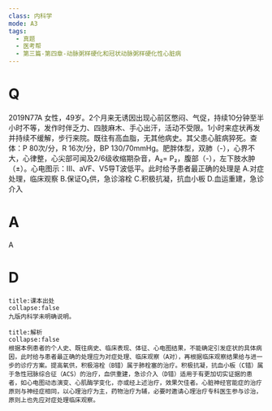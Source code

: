 ```yaml
---
class: 内科学
mode: A3
tags:
  - 真题
  - 医考帮
  - 第三篇-第四章-动脉粥样硬化和冠状动脉粥样硬化性心脏病
---
```


# Q
2019N77A 女性，49岁。2个月来无诱因出现心前区憋闷、气促，持续10分钟至半小时不等，发作时伴乏力、四肢麻木、手心出汗，活动不受限。1小时来症状再发并持续不缓解，步行来院。既往有高血脂，无其他病史。其父患心脏病猝死。查体：P 80次/分，R 16次/分，BP 130/70mmHg。肥胖体型，双肺（-），心界不大，心律整，心尖部可闻及2/6级收缩期杂音，A₂= P₂，腹部（-），左下肢水肿（±）。心电图示：Ⅲ、aVF、V5导T波低平。此时给予患者最正确的处理是
A.对症处理，临床观察
B.保证O₂供，急诊溶栓
C.积极抗凝，抗血小板
D.血运重建，急诊介入

# A
A
# D
```ad-note
title:课本出处
collapse:false
九版内科学未明确说明。
```

```ad-summary
title:解析
collapse:false
根据本例患者的个人史、既往病史、临床表现、体征、心电图结果，不能确定引发症状的具体病因，此时给与患者最正确的处理应为对症处理、临床观察（A对），再根据临床观察结果给与进一步的诊疗方案。提高氧供，积极溶栓（B错）属于肺栓塞的治疗。积极抗凝，抗血小板（C错）属于急性冠脉综合征（ACS）的治疗，血供重建，急诊介入（D错）适用于有更加切实证据的患者，如心电图动态演变、心肌酶学变化，亦或经上述治疗，效果欠佳者。心脏神经官能症的治疗原则与神经症相同，以心理治疗为主，药物治疗为辅，必要时邀请心理治疗专科医生参与诊治，原则上也先应对症处理临床观察。
```

